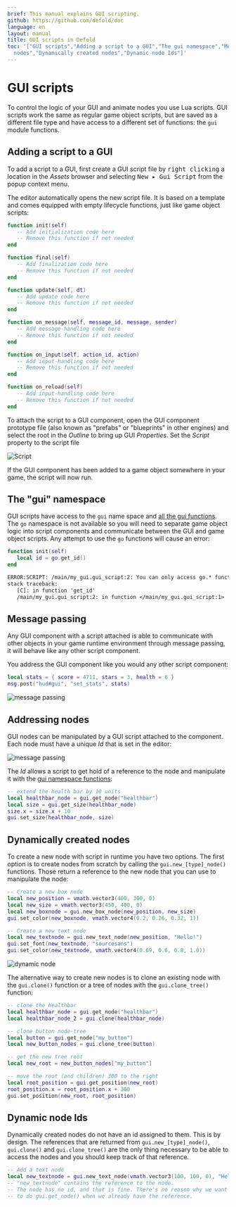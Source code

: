 ```yaml
---
brief: This manual explains GUI scripting.
github: https://github.com/defold/doc
language: en
layout: manual
title: GUI scripts in Defold
toc: '["GUI scripts","Adding a script to a GUI","The gui namespace","Message passing","Addressing
  nodes","Dynamically created nodes","Dynamic node Ids"]'
---
```


# GUI scripts

To control the logic of your GUI and animate nodes you use Lua scripts. GUI scripts work the same as regular game object scripts, but are saved as a different file type and have access to a different set of functions: the `gui` module functions.

## Adding a script to a GUI

To add a script to a GUI, first create a GUI script file by <kbd>right clicking</kbd> a location in the *Assets* browser and selecting <kbd>New ▸ Gui Script</kbd> from the popup context menu.

The editor automatically opens the new script file. It is based on a template and comes equipped with empty lifecycle functions, just like game object scripts:

```lua
function init(self)
   -- Add initialization code here
   -- Remove this function if not needed
end

function final(self)
   -- Add finalization code here
   -- Remove this function if not needed
end

function update(self, dt)
   -- Add update code here
   -- Remove this function if not needed
end

function on_message(self, message_id, message, sender)
   -- Add message-handling code here
   -- Remove this function if not needed
end

function on_input(self, action_id, action)
   -- Add input-handling code here
   -- Remove this function if not needed
end

function on_reload(self)
   -- Add input-handling code here
   -- Remove this function if not needed
end
```

To attach the script to a GUI component, open the GUI component prototype file (also known as "prefabs" or "blueprints" in other engines) and select the root in the *Outline* to bring up GUI *Properties*. Set the *Script* property to the script file

![Script](../images/gui-script/set_script.png)

If the GUI component has been added to a game object somewhere in your game, the script will now run.

## The "gui" namespace

GUI scripts have access to the `gui` name space and [all the gui functions](/ref/gui). The `go` namespace is not available so you will need to separate game object logic into script components and communicate between the GUI and game object scripts. Any attempt to use the `go` functions will cause an error:

```lua
function init(self)
   local id = go.get_id()
end
```

```txt
ERROR:SCRIPT: /main/my_gui.gui_script:2: You can only access go.* functions and values from a script instance (.script file)
stack traceback:
   [C]: in function 'get_id'
   /main/my_gui.gui_script:2: in function </main/my_gui.gui_script:1>
```

## Message passing

Any GUI component with a script attached is able to communicate with other objects in your game runtime environment through message passing, it will behave like any other script component.

You address the GUI component like you would any other script component:

```lua
local stats = { score = 4711, stars = 3, health = 6 }
msg.post("hud#gui", "set_stats", stats)
```

![message passing](../images/gui-script/message_passing.png)

## Addressing nodes

GUI nodes can be manipulated by a GUI script attached to the component. Each node must have a unique *Id* that is set in the editor:

![message passing](../images/gui-script/node_id.png)

The *Id* allows a script to get hold of a reference to the node and manipulate it with the [gui namespace functions](/ref/gui):

```lua
-- extend the health bar by 10 units
local healthbar_node = gui.get_node("healthbar")
local size = gui.get_size(healthbar_node)
size.x = size.x + 10
gui.set_size(healthbar_node, size)
```

## Dynamically created nodes

To create a new node with script in runtime you have two options. The first option is to create nodes from scratch by calling the `gui.new_[type]_node()` functions. Those return a reference to the new node that you can use to manipulate the node:

```lua
-- Create a new box node
local new_position = vmath.vector3(400, 300, 0)
local new_size = vmath.vector3(450, 400, 0)
local new_boxnode = gui.new_box_node(new_position, new_size)
gui.set_color(new_boxnode, vmath.vector4(0.2, 0.26, 0.32, 1))

-- Create a new text node
local new_textnode = gui.new_text_node(new_position, "Hello!")
gui.set_font(new_textnode, "sourcesans")
gui.set_color(new_textnode, vmath.vector4(0.69, 0.6, 0.8, 1.0))
```

![dynamic node](../images/gui-script/dynamic_nodes.png)

The alternative way to create new nodes is to clone an existing node with the `gui.clone()` function or a tree of nodes with the `gui.clone_tree()` function:

```lua
-- clone the healthbar
local healthbar_node = gui.get_node("healthbar")
local healthbar_node_2 = gui.clone(healthbar_node)

-- clone button node-tree
local button = gui.get_node("my_button")
local new_button_nodes = gui.clone_tree(button)

-- get the new tree root
local new_root = new_button_nodes["my_button"]

-- move the root (and children) 300 to the right
local root_position = gui.get_position(new_root)
root_position.x = root_position.x + 300
gui.set_position(new_root, root_position)
```

## Dynamic node Ids

Dynamically created nodes do not have an id assigned to them. This is by design. The references that are returned from `gui.new_[type]_node()`, `gui.clone()` and `gui.clone_tree()` are the only thing necessary to be able to access the nodes and you should keep track of that reference.

```lua
-- Add a text node
local new_textnode = gui.new_text_node(vmath.vector3(100, 100, 0), "Hello!")
-- "new_textnode" contains the reference to the node.
-- The node has no id, and that is fine. There's no reason why we want
-- to do gui.get_node() when we already have the reference.
```